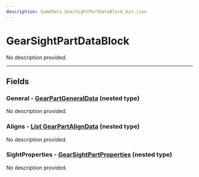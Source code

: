 ```yaml
---
description: GameData_GearSightPartDataBlock_bin.json
---
```


# GearSightPartDataBlock

No description provided.

***

## Fields

### General - [GearPartGeneralData](../nested-types/gearpartgeneraldata.md) (nested type)

No description provided.

### Aligns - [List GearPartAlignData](../nested-types/gearpartaligndata.md) (nested type)

No description provided.

### SightProperties - [GearSightPartProperties](../nested-types/gearsightpartproperties.md) (nested type)

No description provided.
